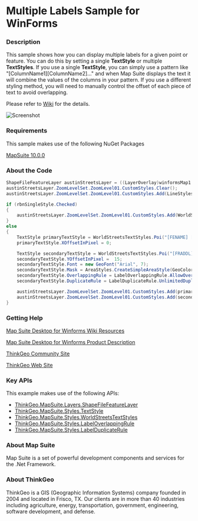 # Multiple Labels Sample for WinForms

### Description

This sample shows how you can display multiple labels for a given point or feature. You can do this by setting a single **TextStyle** or multiple **TextStyles**. If you use a single **TextStyle**, you can simply use a pattern like "[ColumnName1][ColumnName2]..." and when Map Suite displays the text it will combine the values of the columns in your pattern. If you use a different styling method, you will need to manually control the offset of each piece of text to avoid overlapping.
              

Please refer to [Wiki](http://wiki.thinkgeo.com/wiki/map_suite_desktop_for_winforms) for the details.

![Screenshot](https://github.com/ThinkGeo/MultipleLabelsSample-ForWinForms/blob/master/Screenshot.gif)

### Requirements
This sample makes use of the following NuGet Packages

[MapSuite 10.0.0](https://www.nuget.org/packages?q=ThinkGeo)

### About the Code
```csharp
ShapeFileFeatureLayer austinStreetsLayer = ((LayerOverlay)winformsMap1.Overlays["AustinStreetsOverlay"]).Layers["AustinStreetsLayer"] as ShapeFileFeatureLayer;
austinStreetsLayer.ZoomLevelSet.ZoomLevel01.CustomStyles.Clear();
austinStreetsLayer.ZoomLevelSet.ZoomLevel01.CustomStyles.Add(LineStyles.CreateSimpleLineStyle(GeoColor.StandardColors.White, 9.2F, GeoColor.StandardColors.DarkGray, 12.2F, true));

if (rbnSingleStyle.Checked)
{
    austinStreetsLayer.ZoomLevelSet.ZoomLevel01.CustomStyles.Add(WorldStreetsTextStyles.Poi("[FENAME] [FETYPE]  [FRADDL]-[TOADDL]", 8, -12));
}
else
{
    TextStyle primaryTextStyle = WorldStreetsTextStyles.Poi("[FENAME] [FETYPE]", 8, -12);
    primaryTextStyle.XOffsetInPixel = 0;                

    TextStyle secondaryTextStyle = WorldStreetsTextStyles.Poi("[FRADDL]-[TOADDL]", 8, -12);
    secondaryTextStyle.YOffsetInPixel =  15;
    secondaryTextStyle.Font = new GeoFont("Arial", 7);
    secondaryTextStyle.Mask = AreaStyles.CreateSimpleAreaStyle(GeoColor.FromArgb(255, 233, 232, 214), GeoColor.FromArgb(255, 156, 155, 154), 1);
    secondaryTextStyle.OverlappingRule = LabelOverlappingRule.AllowOverlapping;
    secondaryTextStyle.DuplicateRule = LabelDuplicateRule.UnlimitedDuplicateLabels;

    austinStreetsLayer.ZoomLevelSet.ZoomLevel01.CustomStyles.Add(primaryTextStyle);
    austinStreetsLayer.ZoomLevelSet.ZoomLevel01.CustomStyles.Add(secondaryTextStyle);
}
```
### Getting Help

[Map Suite Desktop for Winforms Wiki Resources](http://wiki.thinkgeo.com/wiki/map_suite_desktop_for_winforms)

[Map Suite Desktop for Winforms Product Description](https://thinkgeo.com/ui-controls#desktop-platforms)

[ThinkGeo Community Site](http://community.thinkgeo.com/)

[ThinkGeo Web Site](http://www.thinkgeo.com)

### Key APIs
This example makes use of the following APIs:

- [ThinkGeo.MapSuite.Layers.ShapeFileFeatureLayer](http://wiki.thinkgeo.com/wiki/api/thinkgeo.mapsuite.layers.shapefilefeaturelayer)
- [ThinkGeo.MapSuite.Styles.TextStyle](http://wiki.thinkgeo.com/wiki/api/thinkgeo.mapsuite.styles.textstyle)
- [ThinkGeo.MapSuite.Styles.WorldStreetsTextStyles](http://wiki.thinkgeo.com/wiki/api/thinkgeo.mapsuite.styles.worldstreetstextstyles)
- [ThinkGeo.MapSuite.Styles.LabelOverlappingRule](http://wiki.thinkgeo.com/wiki/api/thinkgeo.mapsuite.styles.labeloverlappingrule)
- [ThinkGeo.MapSuite.Styles.LabelDuplicateRule](http://wiki.thinkgeo.com/wiki/api/thinkgeo.mapsuite.styles.labelduplicaterule)

### About Map Suite
Map Suite is a set of powerful development components and services for the .Net Framework.

### About ThinkGeo
ThinkGeo is a GIS (Geographic Information Systems) company founded in 2004 and located in Frisco, TX. Our clients are in more than 40 industries including agriculture, energy, transportation, government, engineering, software development, and defense.

